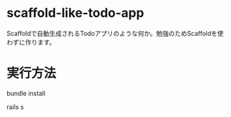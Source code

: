 # scaffold-like-todo-app
Scaffoldで自動生成されるTodoアプリのような何か。勉強のためScaffoldを使わずに作ります。

# 実行方法
bundle install

rails s

